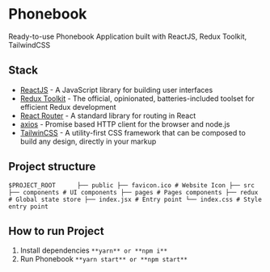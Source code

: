 # Phonebook

Ready-to-use Phonebook Application built with ReactJS, Redux Toolkit,
TailwindCSS

## Stack

- [ReactJS](https://reactjs.org/) - A JavaScript library for building user
  interfaces
- [Redux Toolkit](https://redux-toolkit.js.org/) - The official, opinionated,
  batteries-included toolset for efficient Redux development
- [React Router](https://reactrouter.com/en/main) - A standard library for
  routing in React
- [axios](https://axios-http.com/) - Promise based HTTP client for the browser
  and node.js
- [TailwinCSS](https://tailwindcss.com/) - A utility-first CSS framework that
  can be composed to build any design, directly in your markup

## Project structure
`
$PROJECT_ROOT     
├── public
    ├── favicon.ico # Website Icon
├── src
    ├── components # UI components
    ├── pages # Pages components
    ├── redux # Global state store
    ├── index.jsx # Entry point
    └── index.css # Style entry point
`

## How to run Project
1. Install dependencies
`**yarn** or **npm i**`
2. Run Phonebook
`**yarn start** or **npm start**`